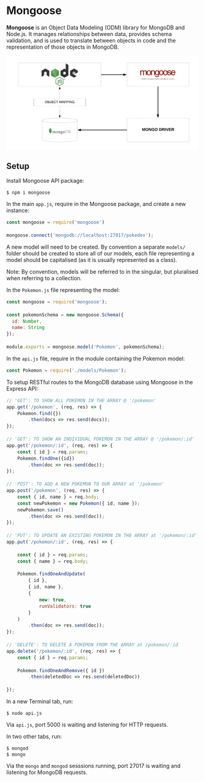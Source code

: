 # Mongoose
**Mongoose** is an Object Data Modeling (ODM) library for MongoDB and Node.js. It manages relationships between data, provides schema validation, and is used to translate between objects in code and the representation of those objects in MongoDB.

![Mongo & Mongoose](client/../../client/assets/mongo-mongoose.png)

## Setup

Install Mongoose API package:
```
$ npm i mongoose
```

In the main `app.js`, require in the Mongoose package, and create a new instance:
```js
const mongoose = require('mongoose')

mongoose.connect('mongodb://localhost:27017/pokedex');
```

A new model will need to be created. By convention a separate `models/` folder should be created to store all of our models, each file representing a model should be capitalised (as it is usually represented as a class).

Note: By convention, models will be referred to in the singular, but pluralised when referring to a collection. 

In the `Pokemon.js` file representing the model:
```js
const mongoose = require('mongoose');

const pokemonSchema = new mongoose.Schema({
  id: Number,
  name: String
});

module.exports = mongoose.model('Pokemon', pokemonSchema);
```

In the `api.js` file, require in the module containing the Pokemon model:
```js
const Pokemon = require('./models/Pokemon');
```

To setup RESTful routes to the MongoDB database using Mongoose in the Express API:

```js
// 'GET': TO SHOW ALL POKEMON IN THE ARRAY @ '/pokemon'
app.get('/pokemon', (req, res) => {
    Pokemon.find({})
        .then(docs => res.send(docs));
});

// 'GET': TO SHOW AN INDIVIDUAL POKEMON IN THE ARRAY @ '/pokemon/:id'
app.get('/pokemon/:id', (req, res) => {
    const { id } = req.params;
    Pokemon.findOne({id})
        .then(doc => res.send(doc));
});

// 'POST': TO ADD A NEW POKEMON TO OUR ARRAY at '/pokemon'
app.post('/pokemon', (req, res) => {
    const { id, name } = req.body;
    const newPokemon = new Pokemon({ id, name });
    newPokemon.save()
        .then(doc => res.send(doc));
});

// 'PUT': TO UPDATE AN EXISTING POKEMON IN THE ARRAY at '/pokemon/:id'
app.put('/pokemon/:id', (req, res) => {

    const { id } = req.params;
    const { name } = req.body;
    
    Pokemon.findOneAndUpdate(
        { id },
        { id, name },
        {
            new: true,
            runValidators: true
        }
    )
        .then(doc => res.send(doc));
});

// 'DELETE': TO DELETE A POKEMON FROM THE ARRAY at /pokemon/:id
app.delete('/pokemon/:id', (req, res) => {
    const { id } = req.params;

    Pokemon.findOneAndRemove({ id })
        .then(deletedDoc => res.send(deletedDoc))
      
});
```

In a new Terminal tab, run:
```
$ node api.js
```
Via `api.js`, port 5000 is waiting and listening for HTTP requests.


In two other tabs, run:
```
$ mongod
$ mongo
```
Via the `mongo` and `mongod` sesssions running, port 27017 is waiting and listening for MongoDB requests.